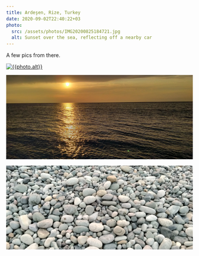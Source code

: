 ```yaml
---
title: Ardeşen, Rize, Turkey
date: 2020-09-02T22:40:22+03
photo:
  src: /assets/photos/IMG20200825184721.jpg
  alt: Sunset over the sea, reflecting off a nearby car
---
```


A few pics from there.

[![{{photo.alt}}]({{photo.src}})]({{photo.src}})

[![The dark clouds are painted yellow by the sun, the sea is set ablaze](/assets/photos/IMG20200902180736.jpg)](/assets/photos/IMG20200902180736.jpg)

[![The beach is covered in rocks as far as the eyes can see, and even further](/assets/photos/IMG20200902184220.jpg)](/assets/photos/IMG20200902184220.jpg)
